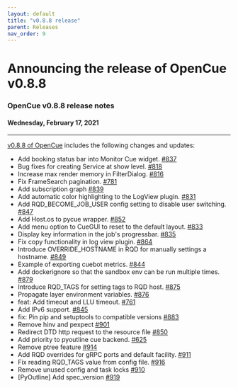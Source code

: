 ```yaml
---
layout: default
title: "v0.8.8 release"
parent: Releases
nav_order: 9
---
```


# Announcing the release of OpenCue v0.8.8

### OpenCue v0.8.8 release notes
#### Wednesday, February 17, 2021

---

[v0.8.8 of OpenCue](https://github.com/AcademySoftwareFoundation/OpenCue/releases/tag/v0.8.8)
includes the following changes and updates:

*   Add booking status bar into Monitor Cue widget. [#837](https://github.com/AcademySoftwareFoundation/OpenCue/pull/837)
*   Bug fixes for creating Service at show level. [#818](https://github.com/AcademySoftwareFoundation/OpenCue/pull/818)
*   Increase max render memory in FilterDialog. [#816](https://github.com/AcademySoftwareFoundation/OpenCue/pull/816)
*   Fix FrameSearch pagination. [#781](https://github.com/AcademySoftwareFoundation/OpenCue/pull/781)
*   Add subscription graph [#839](https://github.com/AcademySoftwareFoundation/OpenCue/pull/839)
*   Add automatic color highlighting to the LogView plugin. [#831](https://github.com/AcademySoftwareFoundation/OpenCue/pull/831)
*   Add RQD_BECOME_JOB_USER config setting to disable user switching. [#847](https://github.com/AcademySoftwareFoundation/OpenCue/pull/847)
*   Add Host.os to pycue wrapper. [#852](https://github.com/AcademySoftwareFoundation/OpenCue/pull/852)
*   Add menu option to CueGUI to reset to the default layout. [#833](https://github.com/AcademySoftwareFoundation/OpenCue/pull/833)
*   Display key information in the job's progressbar. [#835](https://github.com/AcademySoftwareFoundation/OpenCue/pull/835)
*   Fix copy functionality in log view plugin. [#864](https://github.com/AcademySoftwareFoundation/OpenCue/pull/864)
*   Introduce OVERRIDE_HOSTNAME in RQD for manually settings a hostname. [#849](https://github.com/AcademySoftwareFoundation/OpenCue/pull/849)
*   Example of exporting cuebot metrics. [#844](https://github.com/AcademySoftwareFoundation/OpenCue/pull/844)
*   Add dockerignore so that the sandbox env can be run multiple times. [#879](https://github.com/AcademySoftwareFoundation/OpenCue/pull/879)
*   Introduce RQD_TAGS for setting tags to RQD host. [#875](https://github.com/AcademySoftwareFoundation/OpenCue/pull/875)
*   Propagate layer environment variables. [#876](https://github.com/AcademySoftwareFoundation/OpenCue/pull/876)
*   feat: Add timeout and LLU timeout. [#761](https://github.com/AcademySoftwareFoundation/OpenCue/pull/761)
*   Add IPv6 support. [#845](https://github.com/AcademySoftwareFoundation/OpenCue/pull/845)
*   fix: Pin pip and setuptools to compatible versions [#883](https://github.com/AcademySoftwareFoundation/OpenCue/pull/883)
*   Remove hinv and pexpect [#901](https://github.com/AcademySoftwareFoundation/OpenCue/pull/901)
*   Redirect DTD http request to the resource file [#850](https://github.com/AcademySoftwareFoundation/OpenCue/pull/850)
*   Add priority to pyoutline cue backend. [#625](https://github.com/AcademySoftwareFoundation/OpenCue/pull/625)
*   Remove ptree feature [#914](https://github.com/AcademySoftwareFoundation/OpenCue/pull/914)
*   Add RQD overrides for gRPC ports and default facility. [#911](https://github.com/AcademySoftwareFoundation/OpenCue/pull/911)
*   Fix reading RQD_TAGS value from config file. [#916](https://github.com/AcademySoftwareFoundation/OpenCue/pull/916)
*   Remove unused config and task locks [#910](https://github.com/AcademySoftwareFoundation/OpenCue/pull/910)
*   [PyOutline] Add spec_version [#919](https://github.com/AcademySoftwareFoundation/OpenCue/pull/919)
